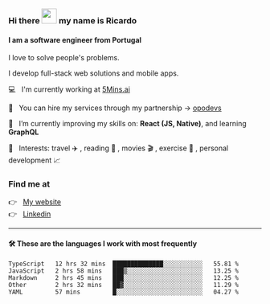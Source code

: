 ### Hi there <img src="https://raw.githubusercontent.com/iampavangandhi/iampavangandhi/master/gifs/Hi.gif" width="30"> my name is Ricardo
#### I am a software engineer from Portugal
I love to solve people's problems.

I develop full-stack web solutions and mobile apps.

💻  &nbsp; I'm currently working at <a href="https://5mins.ai/">5Mins.ai</a>

💼  &nbsp; You can hire my services through my partnership -> <a href="https://github.com/opodevs">opodevs</a>

🌱 &nbsp; I’m currently improving my skills on: **React (JS, Native)**, and learning **GraphQL**

💙 &nbsp; Interests: travel ✈️ , reading 📖 , movies 🎬 , exercise 🏃 , personal development 📈

### Find me at

<p align="left">
  👉  &nbsp;
  <a href="https://ricardopbarbosa.com" target="_blank">
    My website
  </a>
  <br/>
  👉 &nbsp;
  <a href="https://www.linkedin.com/in/ricardopbarbosa" target="_blank">
    Linkedin
  </a>
</p>

<hr />

#### 🛠 These are the languages I work with most frequently
<!--START_SECTION:waka-->

```text
TypeScript   12 hrs 32 mins  ██████████████░░░░░░░░░░░   55.81 %
JavaScript   2 hrs 58 mins   ███▒░░░░░░░░░░░░░░░░░░░░░   13.25 %
Markdown     2 hrs 45 mins   ███░░░░░░░░░░░░░░░░░░░░░░   12.25 %
Other        2 hrs 32 mins   ██▓░░░░░░░░░░░░░░░░░░░░░░   11.29 %
YAML         57 mins         █░░░░░░░░░░░░░░░░░░░░░░░░   04.27 %
```

<!--END_SECTION:waka-->
